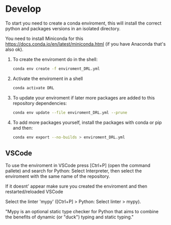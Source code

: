 
# Develop

To start you need to create a conda enviroment, this will install the correct python and packages versions in an isolated directory.

You need to install Miniconda for this <https://docs.conda.io/en/latest/miniconda.html> (if you have Anaconda that's also ok).

1. To create the enviroment do in the shell:

   ```bash
   conda env create -f enviroment_DRL.yml
   ```

2. Activate the enviroment in a shell

   ```bash
   conda activate DRL
   ```

3. To update your enviroment if later more packages are added to this repository dependencies:

   ```bash
   conda env update --file enviroment_DRL.yml --prune
   ```

4. To add more packages yourself, install the packages with conda or pip and then:

   ```bash
   conda env export --no-builds > enviroment_DRL.yml
   ```

## VSCode

To use the enviroment in VSCode press [Ctrl+P] (open the command pallete) and search for Python: Select Interpreter, then select the enviroment with the same name of the repository.

If it doesnt' appear make sure you created the enviroment and then restarted/reloaded VSCode

Select the linter 'mypy' ([Ctrl+P] > Python: Select linter > mypy).

"Mypy is an optional static type checker for Python that aims to combine the benefits of dynamic (or "duck") typing and static typing."
